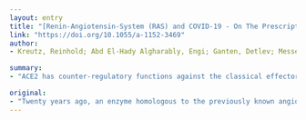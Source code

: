 ```yaml
---
layout: entry
title: "[Renin-Angiotensin-System (RAS) and COVID-19 - On The Prescription of RAS Blockers]"
link: "https://doi.org/10.1055/a-1152-3469"
author:
- Kreutz, Reinhold; Abd El-Hady Algharably, Engi; Ganten, Detlev; Messerli, Franz

summary:
- "ACE2 has counter-regulatory functions against the classical effector peptide angiotensin II. This is a link between virology and cardiovascular medicine. It was suspected that therapy with RAS blockers might promote transmission and complications of COVID-19. The aim of this short review is to describe the link between the RAS, particularly ACE2, and COV19."

original:
- "Twenty years ago, an enzyme homologous to the previously known angiotensin-converting enzyme (ACE) was identified, and subsequently named ACE2. In the renin-angiotensin system (RAS), ACE2 has counter-regulatory functions against the classical effector peptide angiotensin II, for example in blood pressure regulation and cardiovascular remodeling. However, ACE2 provides an initially unexpected interesting link between virology and cardiovascular medicine. That is, ACE2 represents the binding receptor for the cellular uptake of SARS-CoV and SARS-CoV-2 viruses. Thus, ACE2 is relevant for COVID-19. In this context, it was suspected that therapy with RAS blockers might promote transmission and complications of COVID-19 by upregulation of ACE2 expression. The aim of this short review is, to describe the link between the RAS, particularly ACE2, and COVID-19. Based on our analysis and evaluation of the available findings, we justify our conclusion: important drugs such as ACE inhibitors and angiotensin receptor blockers should continue to be prescribed according to guidelines to stable patients in the context of the COVID-19 pandemic."
---
```


